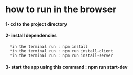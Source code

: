 # how to run in the browser

#### 1- cd to the project directory

#### 2- install dependencies

      *in the terminal run : npm install
      *in the terminal run : npm run install-client
      *in the terminal run : npm run install-server

#### 3- start the app using this command : npm run start-dev
